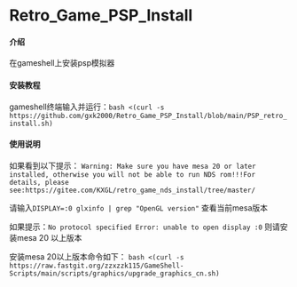 # Retro_Game_PSP_Install

#### 介绍
在gameshell上安装psp模拟器


#### 安装教程

gameshell终端输入并运行：`bash <(curl -s https://github.com/gxk2000/Retro_Game_PSP_Install/blob/main/PSP_retro_install.sh)`


#### 使用说明

如果看到以下提示：
`Warning: Make sure you have mesa 20 or later installed, otherwise you will not be able to run NDS rom!!!For details, please see:https://gitee.com/KXGL/retro_game_nds_install/tree/master/`


请输入`DISPLAY=:0 glxinfo | grep "OpenGL version"` 查看当前mesa版本


如果提示：`No protocol specified Error: unable to open display :0` 则请安装mesa 20 以上版本


安装mesa 20以上版本命令如下：
`bash <(curl -s https://raw.fastgit.org/zzxzzk115/GameShell-Scripts/main/scripts/graphics/upgrade_graphics_cn.sh)`
